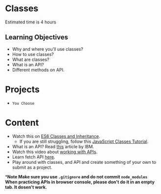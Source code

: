 # Classes

Estimated time is 4 hours

## Learning Objectives
- Why and where you'll use classes?
- How to use classes?
- What are classes?
- What is an API?
- Different methods on API.



# Projects
- `You Choose`

# Content
- Watch this on [ES6 Classes and Inheritance](https://www.youtube.com/watch?v=YBBg6bp9ojA).
  - If you are still struggling, follow this [JavaScript Classes Tutorial](https://www.youtube.com/watch?v=2ZphE5HcQPQ).
- What is an API? Read [this](https://www.ibm.com/cloud/learn/api) article by IBM.
- Watch this video about [working with APIs](https://www.youtube.com/watch?v=ecT42O6I_WI).
- Learn fetch API [here](https://www.youtube.com/results?search_query=javascript+api).
- Play around with classes, and API and create something of your own to submit as a project.


***Note Make sure you use `.gitignore` and do not commit `node_modules`**
**When practicing APIs in browser console, please don't do it in an empty tab. It dosen't work.**
